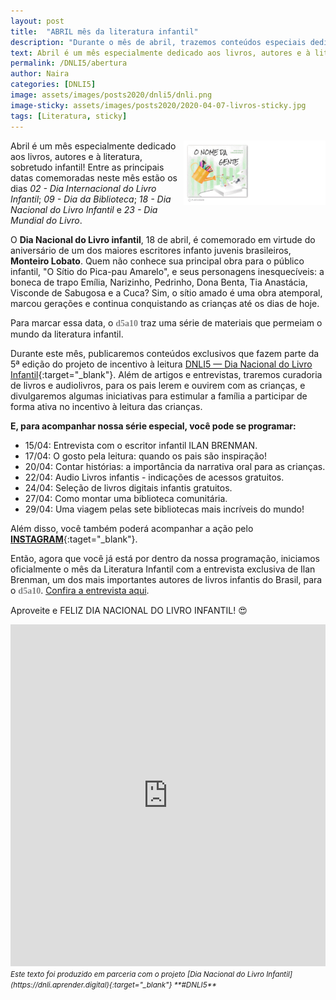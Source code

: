 ```yaml
---
layout: post
title:  "ABRIL mês da literatura infantil"
description: "Durante o mês de abril, trazemos conteúdos especiais dedicados aos livros e ao incentivo à leitura! São artigos, entrevistas e dicas muito legais para desenvolver o gosto pela leitura e transformá-la em um hábito para as crianças!"
text: Abril é um mês especialmente dedicado aos livros, autores e à literatura, sobretudo infantil...
permalink: /DNLI5/abertura
author: Naira
categories: [DNLI5]
image: assets/images/posts2020/dnli5/dnli.png
image-sticky: assets/images/posts2020/2020-04-07-livros-sticky.jpg
tags: [Literatura, sticky]
---
```

<style>
.onomegente {float: right; width: 45%;}
.d5a10 {
  font-family: 'Crafty Girls', cursive;
  color:gray;
  font-weight: bold;
}
</style>
<a href="https://aprender.digital/"><img class="onomegente" src="/assets/images/o-nome-da-gente.gif" align="rigth"></a>
Abril é um mês especialmente dedicado aos livros, autores e à literatura, sobretudo infantil! Entre as principais datas comemoradas neste mês estão os dias *02 - Dia Internacional do Livro Infantil*; *09 - Dia da Biblioteca*; *18 - Dia Nacional do Livro Infantil* e *23 - Dia Mundial do Livro*.

O **Dia Nacional do Livro infantil**, 18 de abril, é comemorado em virtude do aniversário de um dos maiores escritores infanto juvenis brasileiros, **Monteiro Lobato**. Quem não conhece sua principal obra para o público infantil, "O Sítio do Pica-pau Amarelo", e seus personagens inesquecíveis: a boneca de trapo Emília, Narizinho, Pedrinho, Dona Benta, Tia Anastácia, Visconde de Sabugosa e a Cuca? Sim, o sítio amado é uma obra atemporal, marcou gerações e continua conquistando as crianças até os dias de hoje.

Para marcar essa data, o <spam class="d5a10">d5a10</spam> traz uma série de materiais que permeiam o mundo da literatura infantil. 

Durante este mês, publicaremos conteúdos exclusivos que fazem parte da 5ª edição do projeto de incentivo à leitura [DNLI5 &#8212; Dia Nacional do Livro Infantil](https://dnli.aprender.digital/){:target="_blank"}. Além de artigos e entrevistas, traremos curadoria de livros e audiolivros, para os pais lerem e ouvirem com as crianças, e divulgaremos algumas iniciativas para estimular a família a participar de forma ativa no incentivo à leitura das crianças.

**E, para acompanhar nossa série especial, você pode se programar:**
 * 15/04: Entrevista com o  escritor infantil ILAN BRENMAN.
 * 17/04: O gosto pela leitura: quando os pais são inspiração!
 * 20/04: Contar histórias: a importância da narrativa oral para as crianças.
 * 22/04: Audio Livros infantis - indicações de acessos gratuitos.
 * 24/04: Seleção de livros digitais infantis gratuitos.
 * 27/04: Como montar uma biblioteca comunitária. 
 * 29/04: Uma viagem pelas sete bibliotecas mais incríveis do mundo!

Além disso, você também poderá acompanhar a ação pelo [**INSTAGRAM**](https://www.instagram.com/d5a10/){:taget="_blank"}. 

Então, agora que você já está por dentro da nossa programação, iniciamos oficialmente o mês da Literatura Infantil com a entrevista exclusiva de Ilan Brenman, um dos mais importantes autores de livros infantis do Brasil, para o <spam class="d5a10">d5a10</spam>. [Confira a entrevista aqui](/DNLI5/ilan-brenman/).

Aproveite e FELIZ DIA NACIONAL DO LIVRO INFANTIL! 😍

<iframe src="https://docs.google.com/forms/d/e/1FAIpQLSd8Pl2KwVj0f3hrZaZyGgm0oOE5qWk_fqQIJ_FGwcJu4gfOng/viewform?embedded=true" width="100%" height="547" frameborder="0" marginheight="0" marginwidth="0">Carregando…</iframe>
<small><i>Este texto foi produzido em parceria com o projeto [Dia Nacional do Livro Infantil](https://dnli.aprender.digital){:target="_blank"} **#DNLI5**</i></small>